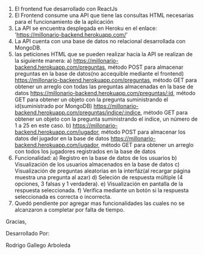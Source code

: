 1. El frontend fue desarrollado con ReactJs
2. El Frontend consume una API que tiene las consultas HTML necesarias para el funcionamiento de la aplicación
3. La API se encuentra desplegada en Heroku en el enlace: 'https://millonario-backend.herokuapp.com/'
4. La API cuenta con una base de datos no relacional desarrollada con MongoDB.
5. las peticiones HTML que se pueden realizar hacia la API se realizan de la siguiente manera:
    a) https://millonario-backend.herokuapp.com/preguntas, método POST para almacenar preguntas en la base de datos(no accequible mediante el frontend)
       https://millonario-backend.herokuapp.com/preguntas, método GET para obtener un arreglo con todas las preguntas almacenadas en la base de datos
       https://millonario-backend.herokuapp.com/preguntas/:id, método GET para obtener un objeto con la pregunta suministrando el id(suministrado por MongoDB)
       https://millonario-backend.herokuapp.com/preguntas/indice/:indice, método GET para obtener un objeto con la pregunta suministrando el indice, un número de 1 a 25 en este caso.
    b) https://millonario-backend.herokuapp.com/jugador, método POST para almacenar los datos del jugador en la base de datos
       https://millonario-backend.herokuapp.com/jugador, método GET para obtener un arreglo con todos los jugadores registrados en la base de datos
6. Funcionalidad:
    a) Registro en la base de datos de los usuarios 
    b) Visualización de los usuarios almacenados en la base de datos
    c) Visualización de preguntas aleatorias en la interfáz(al recargar página muestra una pregunta al azar)
    d) Seleción de respuesta múltiple (4 opciones, 3 falsas y 1 verdadera).
    e) Visualización en pantalla de la respuesta seleccionada.
    f) Verifica mediante un botón si la respuesta seleccionada es correcta o incorrecta.
7. Quedó pendiente por agregar mas funcionalidades las cuales no se alcanzaron a completar por falta de tiempo.


Gracias,

Desarrollado Por:


Rodrigo Gallego Arboleda
